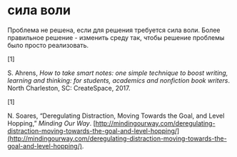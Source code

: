 # сила воли
Проблема не решена, если для решения требуется сила воли. Более правильное решение - изменить среду так, чтобы решение проблемы было просто реализовать. 

\[1\]

S. Ahrens, _How to take smart notes: one simple technique to boost writing, learning and thinking: for students, academics and nonfiction book writers_. North Charleston, SC: CreateSpace, 2017.

\[1\]

N. Soares, “Deregulating Distraction, Moving Towards the Goal, and Level Hopping,” _Minding Our Way_. [http://mindingourway.com/deregulating-distraction-moving-towards-the-goal-and-level-hopping/](http://mindingourway.com/deregulating-distraction-moving-towards-the-goal-and-level-hopping/).
